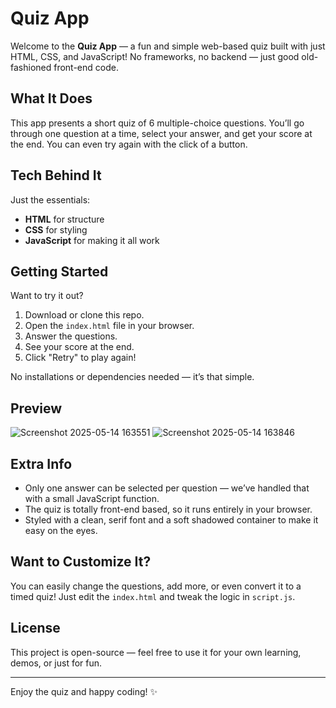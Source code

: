 # Quiz App

Welcome to the **Quiz App** — a fun and simple web-based quiz built with just HTML, CSS, and JavaScript! No frameworks, no backend — just good old-fashioned front-end code.

## What It Does

This app presents a short quiz of 6 multiple-choice questions. You’ll go through one question at a time, select your answer, and get your score at the end. You can even try again with the click of a button.

## Tech Behind It

Just the essentials:
- **HTML** for structure
- **CSS** for styling
- **JavaScript** for making it all work


## Getting Started

Want to try it out?

1. Download or clone this repo.
2. Open the `index.html` file in your browser.
3. Answer the questions.
4. See your score at the end.
5. Click "Retry" to play again!

No installations or dependencies needed — it’s that simple.

## Preview

![Screenshot 2025-05-14 163551](https://github.com/user-attachments/assets/fe031fd2-cb18-41a5-b9e8-b7804c776f15)
![Screenshot 2025-05-14 163846](https://github.com/user-attachments/assets/ee3fe87e-4092-4854-8c2b-e94ca334b616)

## Extra Info

- Only one answer can be selected per question — we’ve handled that with a small JavaScript function.
- The quiz is totally front-end based, so it runs entirely in your browser.
- Styled with a clean, serif font and a soft shadowed container to make it easy on the eyes.

## Want to Customize It?

You can easily change the questions, add more, or even convert it to a timed quiz! Just edit the `index.html` and tweak the logic in `script.js`.

## License

This project is open-source — feel free to use it for your own learning, demos, or just for fun.

---

Enjoy the quiz and happy coding! ✨

